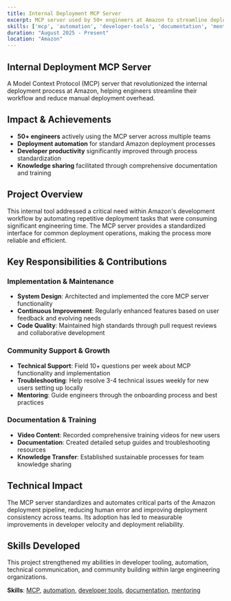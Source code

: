 ```yaml
---
title: Internal Deployment MCP Server
excerpt: MCP server used by 50+ engineers at Amazon to streamline deployment processes and improve developer productivity.
skills: ['mcp', 'automation', 'developer-tools', 'documentation', 'mentoring']
duration: "August 2025 - Present"
location: "Amazon"
---
```


## Internal Deployment MCP Server

A Model Context Protocol (MCP) server that revolutionized the internal deployment process at Amazon, helping engineers streamline their workflow and reduce manual deployment overhead.

## Impact & Achievements

- **50+ engineers** actively using the MCP server across multiple teams
- **Deployment automation** for standard Amazon deployment processes
- **Developer productivity** significantly improved through process standardization
- **Knowledge sharing** facilitated through comprehensive documentation and training

## Project Overview

This internal tool addressed a critical need within Amazon's development workflow by automating repetitive deployment tasks that were consuming significant engineering time. The MCP server provides a standardized interface for common deployment operations, making the process more reliable and efficient.

## Key Responsibilities & Contributions

### Implementation & Maintenance
- **System Design**: Architected and implemented the core MCP server functionality
- **Continuous Improvement**: Regularly enhanced features based on user feedback and evolving needs
- **Code Quality**: Maintained high standards through pull request reviews and collaborative development

### Community Support & Growth
- **Technical Support**: Field 10+ questions per week about MCP functionality and implementation
- **Troubleshooting**: Help resolve 3-4 technical issues weekly for new users setting up locally
- **Mentoring**: Guide engineers through the onboarding process and best practices

### Documentation & Training
- **Video Content**: Recorded comprehensive training videos for new users
- **Documentation**: Created detailed setup guides and troubleshooting resources
- **Knowledge Transfer**: Established sustainable processes for team knowledge sharing

## Technical Impact

The MCP server standardizes and automates critical parts of the Amazon deployment pipeline, reducing human error and improving deployment consistency across teams. Its adoption has led to measurable improvements in developer velocity and deployment reliability.

## Skills Developed

This project strengthened my abilities in developer tooling, automation, technical communication, and community building within large engineering organizations.

**Skills**: [MCP](/skill/mcp/), [automation](/skill/automation/), [developer tools](/skill/developer-tools/), [documentation](/skill/documentation/), [mentoring](/skill/mentoring/)
